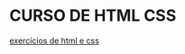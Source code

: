 # CURSO DE HTML CSS
 <a href="https://gildoviske.github.io/CURSO-DE-HTML-CSS/exercicios/ex001/index.html">exercícios de html e css</a>
